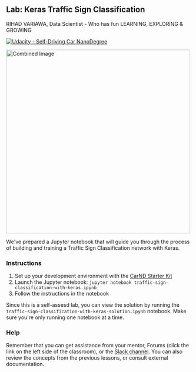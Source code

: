 ## Lab: Keras Traffic Sign Classification
RIHAD VARIAWA, Data Scientist - Who has fun LEARNING, EXPLORING & GROWING


[![Udacity - Self-Driving Car NanoDegree](https://s3.amazonaws.com/udacity-sdc/github/shield-carnd.svg)](http://www.udacity.com/drive)

<img src="https://d17h27t6h515a5.cloudfront.net/topher/2016/October/580d3b19_sign/sign.jpg" width="500" alt="Combined Image" />

We've prepared a Jupyter notebook that will guide you through the process of building and training a Traffic Sign Classification network with Keras.

### Instructions

1. Set up your development environment with the [CarND Starter Kit](https://github.com/udacity/CarND-Term1-Starter-Kit/blob/master/README.md)
2. Launch the Jupyter notebook: `jupyter notebook traffic-sign-classification-with-keras.ipynb`
3. Follow the instructions in the notebook

Since this is a self-assesd lab, you can view the solution by running the `traffic-sign-classification-with-keras-solution.ipynb` notebook. Make sure you're only running one notebook at a time.

### Help

Remember that you can get assistance from your mentor, Forums (click the link on the left side of the classroom), or the [Slack channel](https://carnd.slack.com). You can also review the concepts from the previous lessons, or consult external documentation.
